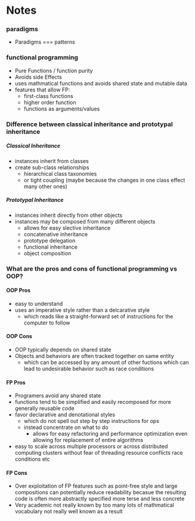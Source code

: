 # Notes 

### paradigms
- Paradigms === patterns 

### functional programming
- Pure Functions / function purity
- Avoids side Effects
- uses mathmatical functions and avoids shared state and mutable data
- features that allow FP:
    -  first-class functions
    - higher order function
    - functions as arguments/values 

### Difference between classical inheritance and prototypal inheritance 

##### Classical Inheritance
- instances inherit from classes 
- create sub-class relationships
    - hierarchical class taxonomies
    - or tight coupling (maybe because the changes in one class effect many other ones)

##### Prototypal Inheritance
- instances inherit directly from other objects
- instances may be composed from many different objects
    - allows for easy slective inheritance 
    - concatenative inheritance
    - prototype delegation
    - functional inheritance
    - object composition

### What are the pros and cons of functional programming vs OOP?

#### OOP Pros
- easy to understand
- uses an imperative style rather than a delcarative style
    - which reads like a straight-forward set of instructions for the computer to follow 
#### OOP Cons
- OOP typically depends on shared state
- Objects and behaviors are often tracked together on same entity
    - which can be accessed by any amount of other fuctions which can lead to undesirable behavior such as race conditions
#### FP Pros
- Programers avoid any shared state 
- functions tend to be simplified and easily recomposed for more generally reusable code 
- favor declarative and denotational styles
    - which do not spell out step by step instructions for ops 
    - instead concentrate on what to do
        - allows for easy refactoring and performance optimization even allowing for replacement of entire algorithms
- easy to scale across multiple processors or across distributed computing clusters without fear of threading resource conflicts race conditions etc
#### FP Cons
- Over exploitation of FP features such as point-free style and large compositions can potentially reduce readability becasue the resulting code is often more abstractly specified more terse and less concrete
- Very academic not really known by too many lots of mathmatical vocabulary not really well known as a result
